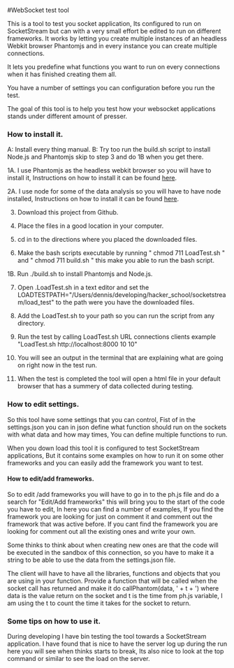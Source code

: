 #WebSocket test tool

This is a tool to test you socket application, Its configured to run on SocketStream but can with a very small effort be edited to run on different frameworks. It works by letting you create multiple instances of an headless Webkit browser Phantomjs and in every instance you can create multiple connections. 

It lets you predefine what functions you want to run on every connections when it has finished creating them all. 

You have a number of settings you can configuration before you run the test.

The goal of this tool is to help you test how your websocket applications stands under different amount of presser.

### How to install it.

A: Install every thing manual.
B: Try too run the build.sh script to install Node.js and Phantomjs skip to step 3 and do 1B when you get there.

1A. I use Phantomjs as the headless webkit browser so you will have to install it, Instructions on how to install it can be found [here](http://code.google.com/p/phantomjs/wiki/Installation).

2A. I use node for some of the data analysis so you will have to have node installed, Instructions on how to install it can be found [here](http://nodejs.org/#download).

3. Download this project from Github.

4. Place the files in a good location in your computer.

5. cd in to the directions where you placed the downloaded files.

6. Make the bash scripts executable by running " chmod 711 LoadTest.sh " and " chmod 711 build.sh " this make you able to run the bash script.

1B. Run ./build.sh to install Phantomjs and Node.js.

7. Open .LoadTest.sh in a text editor and set the LOADTESTPATH="/Users/dennis/developing/hacker_school/socketstream/load_test" to the path were you have the downloaded files.

8. Add the LoadTest.sh to your path so you can run the script from any directory.

9. Run the test by calling LoadTest.sh URL connections clients example "LoadTest.sh http://localhost:8000 10 10"

10. You will see an output in the terminal that are explaining what are going on right now in the test run.

11. When the test is completed the tool will open a html file in your default browser that has a summery of data collected during testing. 

### How to edit settings. 

So this tool have some settings that you can control, Fist of in the settings.json you can in json define what function should run on the sockets with what data and how may times, You can define multiple functions to run.

When you down load this tool it is configured to test SocketStream applications, But it contains some examples on how to run it on some other frameworks and you can easily add the framework you want to test. 

#### How to edit/add frameworks.

So to edit /add frameworks you will have to go in to the ph.js file and do a search for "Edit/Add frameworks" this will bring you to the start of the code you have to edit, In here you can find a number of examples, If you find the framework you are looking for just on comment it and comment out the framework that was active before. If you cant find the framework you are looking for comment out all the existing ones and write your own. 

Some thinks to think about when creating new ones are that the code will be executed in the sandbox of this connection, so you have to make it a string to be able to use the data from the settings.json file. 

The client will have to have all the libraries, functions and objects that you are using in your function. Provide a function that will be called when the socket call has returned and make it do callPhantom(data, ' + t + ') where data is the value return on the socket and t is the time from ph.js variable, I am using the t to count the time it takes for the socket to return. 


### Some tips on how to use it. 

During developing I have bin testing the tool towards a SocketStream application. I have found that is nice to have the server log up during the run here you will see when thinks starts to break, Its also nice to look at the top command or similar to see the load on the server.